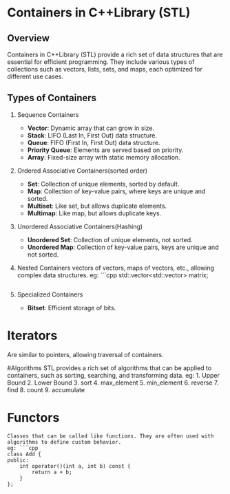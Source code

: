 # Containers in C++Library (STL)

## Overview
Containers in C++Library (STL) provide a rich set of data structures that are essential for efficient programming. They include various types of collections such as vectors, lists, sets, and maps, each optimized for different use cases.

## Types of Containers
1. Sequence Containers
   - **Vector**: Dynamic array that can grow in size.
   - **Stack**: LIFO (Last In, First Out) data structure.
   - **Queue**: FIFO (First In, First Out) data structure.
   - **Priority Queue**: Elements are served based on priority.
   - **Array**: Fixed-size array with static memory allocation.
2. Ordered Associative Containers(sorted order)
   - **Set**: Collection of unique elements, sorted by default.
   - **Map**: Collection of key-value pairs, where keys are unique and sorted.
   - **Multiset**: Like set, but allows duplicate elements.
   - **Multimap**: Like map, but allows duplicate keys.

3. Unordered Associative Containers(Hashing)
   - **Unordered Set**: Collection of unique elements, not sorted.
   - **Unordered Map**: Collection of key-value pairs, keys are unique and not sorted.

4. Nested Containers
   vectors of vectors, maps of vectors, etc., allowing complex data structures.
   eg: ```cpp
   std::vector<std::vector<int>> matrix;
    ```
5. Specialized Containers
    - **Bitset**: Efficient storage of bits.


# Iterators
  Are similar to pointers, allowing traversal of containers.


#Algorithms
  STL provides a rich set of algorithms that can be applied to containers, such as sorting, searching, and transforming data.
  eg: 1. Upper Bound
      2. Lower Bound
      3. sort
      4. max_element
      5. min_element
      6. reverse
      7. find
      8. count
      9. accumulate

# Functors
    Classes that can be called like functions. They are often used with algorithms to define custom behavior.
    eg: ```cpp
    class Add {
    public:
        int operator()(int a, int b) const {
            return a + b;
        }
    };
